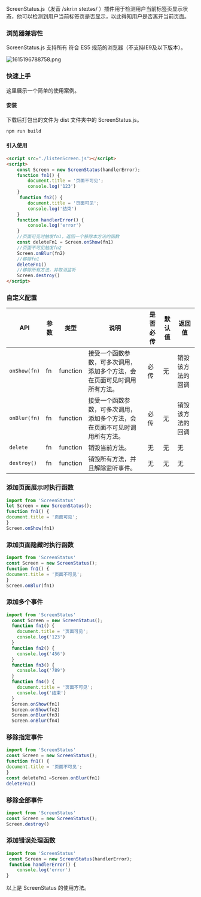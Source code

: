 ScreenStatus.js（发音 /skriːn steɪtəs/ ）插件用于检测用户当前标签页显示状态，他可以检测到用户当前标签页是否显示，以此得知用户是否离开当前页面。

### 浏览器兼容性

ScreenStatus.js 支持所有 符合 ES5 规范的浏览器（不支持IE9及以下版本）。

![1615196788758.png](https://cdn.nlark.com/yuque/0/2021/png/2980524/1615360015739-b9e99aa2-d0bc-49f8-8b7b-2b1b138f71c1.png#align=left&display=inline&height=307&margin=%5Bobject%20Object%5D&name=1615196788758.png&originHeight=307&originWidth=1416&size=54065&status=done&style=none&width=1416)

### 快速上手

这里展示一个简单的使用案例。

#### 安装

下载后打包出的文件为 dist 文件夹中的 ScreenStatus.js。

```bash
npm run build
```

#### 引入使用

```html
<script src="./listenScreen.js"></script>
<script>
    const Screen = new ScreenStatus(handlerError);
    function fn1() {
        document.title = '页面不可见';
        console.log('123')
    }
     function fn2() {
        document.title = '页面可见';
        console.log('结束')
    }
    function handlerError() {
        console.log('error')
    }
    //页面可见时触发fn1，返回一个移除本方法的函数
    const deleteFn1 = Screen.onShow(fn1)
    //页面不可见触发fn2
    Screen.onBlur(fn2)
    //移除fn1
    deleteFn1()
    //移除所有方法，并取消监听
    Screen.destroy()
</script>
```

### 自定义配置

| API        | 参数 | 类型     | 说明                                                         | 是否必传 | 默认值 | 返回值           |
| ---------- | ---- | -------- | ------------------------------------------------------------ | -------- | ------ | ---------------- |
| `onShow(fn)` | fn   | function | 接受一个函数参数，可多次调用，添加多个方法，会在页面可见时调用所有方法。 | 必传     | 无     | 销毁该方法的回调 |
| `onBlur(fn)` | fn   | function | 接受一个函数参数，可多次调用，添加多个方法，会在页面不可见时调用所有方法。 | 必传     | 无     | 销毁该方法的回调 |
| `delete`     | fn   | function | 销毁当前方法。                                                 |   无       | 无   | 无               |
| `destroy()`  | fn   | function | 销毁所有方法，并且解除监听事件。                               |      无    |     无   |       无           |



### 添加页面展示时执行函数

```javascript
import from 'ScreenStatus'
let Screen = new ScreenStatus();
function fn1() {
document.title = '页面可见';
}
Screen.onShow(fn1)
```

### 添加页面隐藏时执行函数

```javascript
import from 'ScreenStatus'
const Screen = new ScreenStatus();
function fn1() {
document.title = '页面不可见';
}
Screen.onBlur(fn1)
```

### 添加多个事件

```javascript
import from 'ScreenStatus'
  const Screen = new ScreenStatus();
  function fn1() {
    document.title = '页面可见';
    console.log('123')
  }
  function fn2() {
    console.log('456')
  }
  function fn3() {
    console.log('789')
  }
  function fn4() {
    document.title = '页面不可见';
    console.log('结束')
  }
  Screen.onShow(fn1)
  Screen.onShow(fn2)
  Screen.onBlur(fn3)
  Screen.onBlur(fn4)
```

### 移除指定事件

```javascript
import from 'ScreenStatus'
const Screen = new ScreenStatus();
function fn1() {
document.title = '页面不可见';
}
const deleteFn1 =Screen.onBlur(fn1)
deleteFn1()
```

### 移除全部事件

```javascript
import from 'ScreenStatus'
const Screen = new ScreenStatus();
Screen.destroy()
```

### 添加错误处理函数

```javascript
import from 'ScreenStatus'
 const Screen = new ScreenStatus(handlerError);
 function handlerError() {
    console.log('error')
}
```

以上是 ScreenStatus 的使用方法。

